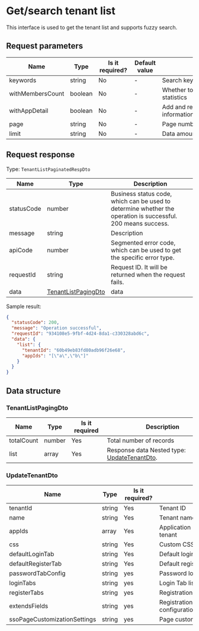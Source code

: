 # Get/search tenant list

<!--
Warning ⚠️:
Do not modify this document directly,
https://github.com/Authing/authing-docs-factory
Use this project to generate
-->

<LastUpdated />

This interface is used to get the tenant list and supports fuzzy search.

## Request parameters

| Name             | Type    | <div style="width:80px">Is it required?</div> | <div style="width:60px">Default value</div> | <div style="width:300px">Description</div>   | <div style="width:200px">Sample value</div> |
| ---------------- | ------- | --------------------------------------------- | ------------------------------------------- | -------------------------------------------- | ------------------------------------------- |
| keywords         | string  | No                                            | -                                           | Search keywords                              |                                             |
| withMembersCount | boolean | No                                            | -                                           | Whether to return tenant member statistics   |                                             |
| withAppDetail    | boolean | No                                            | -                                           | Add and return tenant app simple information |                                             |
| page             | string  | No                                            | -                                           | Page number                                  |                                             |
| limit            | string  | No                                            | -                                           | Data amount obtained per page                |                                             |

## Request response

Type: `TenantListPaginatedRespDto`

| Name       | Type                                                   | Description                                                                                                  |
| ---------- | ------------------------------------------------------ | ------------------------------------------------------------------------------------------------------------ |
| statusCode | number                                                 | Business status code, which can be used to determine whether the operation is successful. 200 means success. |
| message    | string                                                 | Description                                                                                                  |
| apiCode    | number                                                 | Segmented error code, which can be used to get the specific error type.                                      |
| requestId  | string                                                 | Request ID. It will be returned when the request fails.                                                      |
| data       | <a href="#TenantListPagingDto">TenantListPagingDto</a> | data                                                                                                         |

Sample result:

```json
{
  "statusCode": 200,
  "message": "Operation successful",
  "requestId": "934108e5-9fbf-4d24-8da1-c330328abd6c",
  "data": {
    "list": {
      "tenantId": "60b49eb83fd80adb96f26e68",
      "appIds": "[\"a\",\"b\"]"
    }
  }
}
```

## Data structure

### <a id="TenantListPagingDto"></a> TenantListPagingDto

| Name       | Type   | <div style="width:80px">Is it required</div> | <div style="width:300px">Description</div>                                 | <div style="width:200px">Sample value</div> |
| ---------- | ------ | -------------------------------------------- | -------------------------------------------------------------------------- | ------------------------------------------- |
| totalCount | number | Yes                                          | Total number of records                                                    |                                             |
| list       | array  | Yes                                          | Response data Nested type: <a href="#UpdateTenantDto">UpdateTenantDto</a>. |                                             |

### <a id="UpdateTenantDto"></a> UpdateTenantDto

| Name                         | Type   | <div style="width:80px">Is it required?</div> | <div style="width:300px">Description</div>        | <div style="width:200px">Sample value</div> |
| ---------------------------- | ------ | --------------------------------------------- | ------------------------------------------------- | ------------------------------------------- |
| tenantId                     | string | Yes                                           | Tenant ID                                         | `60b49eb83fd80adb96f26e68`                  |
| name                         | string | Yes                                           | Tenant name                                       |                                             |
| appIds                       | array  | Yes                                           | Application ID associated with the tenant         | `["a","b"]`                                 |
| css                          | string | Yes                                           | Custom CSS                                        |                                             |
| defaultLoginTab              | string | Yes                                           | Default login tab                                 |                                             |
| defaultRegisterTab           | string | Yes                                           | Default registration tab                          |                                             |
| passwordTabConfig            | string | yes                                           | Password login page configuration                 |                                             |
| loginTabs                    | string | yes                                           | Login Tab list                                    |                                             |
| registerTabs                 | string | yes                                           | Registration Tab list                             |                                             |
| extendsFields                | string | yes                                           | Registration information completion configuration |                                             |
| ssoPageCustomizationSettings | string | yes                                           | Page customization configuration                  |                                             |
